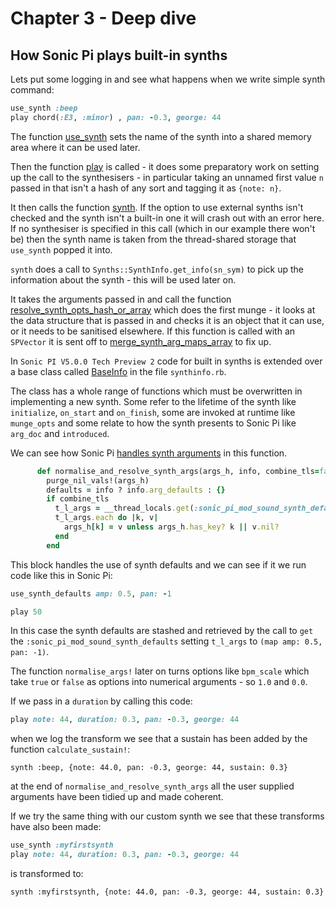 # Chapter 3 - Deep dive

## How Sonic Pi plays built-in synths


Lets put some logging in and see what happens when we write simple synth command:

```ruby
use_synth :beep
play chord(:E3, :minor) , pan: -0.3, george: 44
```

The function [use_synth](https://github.com/sonic-pi-net/sonic-pi/blob/710107fe22c5977b9fa5e83b71e30f847610e240/app/server/ruby/lib/sonicpi/lang/sound.rb#L867) sets the name of the synth into a shared memory area where it can be used later.

Then the function [play](https://github.com/sonic-pi-net/sonic-pi/blob/710107fe22c5977b9fa5e83b71e30f847610e240/app/server/ruby/lib/sonicpi/lang/sound.rb#L1190) is called - it does some preparatory work on setting up the call to the synthesisers - in particular taking an unnamed first value `n` passed in that isn't a hash of any sort and tagging it as `{note: n}`.

It then calls the function [synth](https://github.com/sonic-pi-net/sonic-pi/blob/710107fe22c5977b9fa5e83b71e30f847610e240/app/server/ruby/lib/sonicpi/lang/sound.rb#L1190). If the option to use external synths isn't checked and the synth isn't a built-in one it will crash out with an error here. If no synthesiser is specified in this call (which in our example there won't be) then the synth name is taken from the thread-shared storage that `use_synth` popped it into.

`synth` does a call to `Synths::SynthInfo.get_info(sn_sym)` to pick up the information about the synth - this will be used later on.

It takes the arguments passed in and call the function [resolve_synth_opts_hash_or_array](https://github.com/sonic-pi-net/sonic-pi/blob/710107fe22c5977b9fa5e83b71e30f847610e240/app/server/ruby/lib/sonicpi/lang/sound.rb#L1190) which does the first munge - it looks at the data structure that is passed in and checks it is an object that it can use, or it needs to be sanitised elsewhere. If this function is called with an `SPVector` it is sent off to [merge_synth_arg_maps_array](https://github.com/sonic-pi-net/sonic-pi/blob/710107fe22c5977b9fa5e83b71e30f847610e240/app/server/ruby/lib/sonicpi/util.rb#L418) to fix up.





In `Sonic PI V5.0.0 Tech Preview 2` code for built in synths is extended over a base class called [BaseInfo](https://github.com/sonic-pi-net/sonic-pi/blob/710107fe22c5977b9fa5e83b71e30f847610e240/app/server/ruby/lib/sonicpi/synths/synthinfo.rb#L16) in the file `synthinfo.rb`.

The class has a whole range of functions which must be overwritten in implementing a new synth. Some refer to the lifetime of the synth like `initialize`, `on_start` and `on_finish`, some are invoked at runtime like `munge_opts` and some relate to how the synth presents to Sonic Pi like `arg_doc` and `introduced`.



We can see how Sonic Pi [handles synth arguments](https://github.com/sonic-pi-net/sonic-pi/blob/710107fe22c5977b9fa5e83b71e30f847610e240/app/server/ruby/lib/sonicpi/lang/sound.rb#L3753) in this function.

```ruby
      def normalise_and_resolve_synth_args(args_h, info, combine_tls=false)
        purge_nil_vals!(args_h)
        defaults = info ? info.arg_defaults : {}
        if combine_tls
          t_l_args = __thread_locals.get(:sonic_pi_mod_sound_synth_defaults) || {}
          t_l_args.each do |k, v|
            args_h[k] = v unless args_h.has_key? k || v.nil?
          end
        end
```

This block handles the use of synth defaults and we can see if it we run code like this in Sonic Pi:

```ruby
use_synth_defaults amp: 0.5, pan: -1

play 50
```

In this case the synth defaults are stashed and retrieved by the call to `get` the `:sonic_pi_mod_sound_synth_defaults` setting `t_l_args` to `(map amp: 0.5, pan: -1)`.

The function `normalise_args!` later on turns options like `bpm_scale` which take `true` or `false` as options into numerical arguments - so `1.0` and `0.0`.

If we pass in a `duration` by calling this code:

```ruby
play note: 44, duration: 0.3, pan: -0.3, george: 44
```

when we log the transform we see that a sustain has been added by the function `calculate_sustain!`:

```
synth :beep, {note: 44.0, pan: -0.3, george: 44, sustain: 0.3}
```

at the end of `normalise_and_resolve_synth_args` all the user supplied arguments have been tidied up and made coherent.

If we try the same thing with our custom synth we see that these transforms have also been made:

```ruby
use_synth :myfirstsynth
play note: 44, duration: 0.3, pan: -0.3, george: 44
```

is transformed to:

```
synth :myfirstsynth, {note: 44.0, pan: -0.3, george: 44, sustain: 0.3}
```


